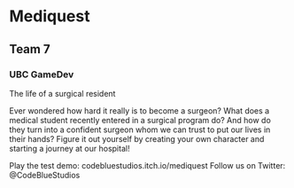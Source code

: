 # Mediquest
## Team 7
### UBC GameDev
The life of a surgical resident

Ever wondered how hard it really is to become a surgeon? What does a medical student recently entered in a surgical program do? And how do they turn into a confident surgeon whom we can trust to put our lives in their hands?
Figure it out yourself by creating your own character and starting a journey at our hospital!

Play the test demo: codebluestudios.itch.io/mediquest
Follow us on Twitter: @CodeBlueStudios
